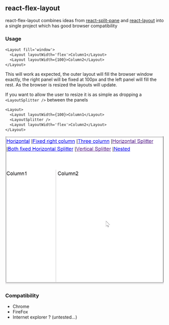 ## react-flex-layout
react-flex-layout combines ideas from [react-split-pane](https://github.com/tomkp/react-split-pane) and [react-layout](https://github.com/jsdf/react-layout) into a single project which has good browser compatibility

### Usage
```
<Layout fill='window'>
  <Layout layoutWidth='flex'>Column1</Layout>
  <Layout layoutWidth={100}>Column2</Layout>
</Layout>
```

This will work as expected, the outer layout will fill the browser window exactly, the right panel will be fixed at 100px and the left panel will fill the rest. As the browser is resized the layouts will update.

If you want to allow the user to resize it is as simple as dropping a `<LayoutSplitter />` between the panels
```
<Layout>
  <Layout layoutWidth={100}>Column1</Layout>
  <LayoutSplitter />
  <Layout layoutWidth='flex'>Column2</Layout>
</Layout>
```

![Demo](readme1.gif)

### Compatibility
 - Chrome
 - FireFox
 - Internet explorer ? (untested...)
